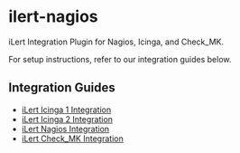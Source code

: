 # ilert-nagios
iLert Integration Plugin for Nagios, Icinga, and Check_MK.

For setup instructions, refer to our integration guides below.

## Integration Guides
* [iLert Icinga 1 Integration](https://support.ilert.de/display/ID/iLert+Icinga+1+Integration)
* [iLert Icinga 2 Integration](https://support.ilert.de/display/ID/iLert+Icinga+2+Integration)
* [iLert Nagios Integration](https://support.ilert.de/display/ID/iLert+Nagios+Integration)
* [iLert Check_MK Integration](https://support.ilert.de/display/ID/Check_MK+Integration)
